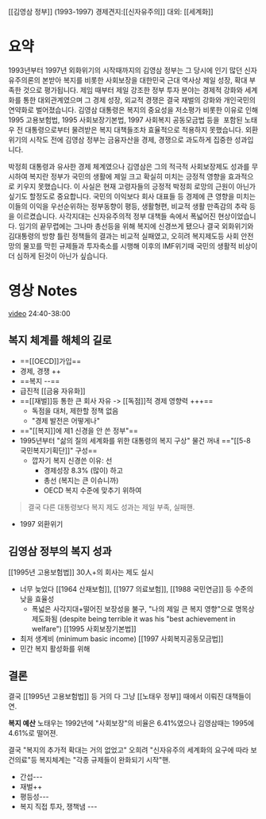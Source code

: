 [[김영삼 정부]] (1993-1997) 
경제견지:[[신자유주의]]
대외: [[세계화]] 

# 요약
1993년부터 1997년 외화위기의 시작때까지의 김영삼 정부는 그 당시에 인기 많던 신자유주의론의 본받아 복지를 비롯한 사회보장을 대한민국 근대 역사상 제일 성장, 확대 부족한 것으로 평가됩니다. 제임 때부터 제일 강조한 정부 투자 분야는 경제적 강화와 세계화를 통한 대외관계였으며 그 경제 성장, 외교적 경쟁은 결국 재벌의 강화와 개인국민의 연약화로 벌어졌습니다. 김영삼 대통령은 복지의 중요성을 저소평가 비롯한 이유로 인해 1995 고용보험법, 1995 사회보장기본법, 1997 사회복지 공동모금법 등을  포함된 노태우 전 대통령으로부터 물려받은 복지 대책들조차 효율적으로 적용하지 못했습니다. 외환위기의 시작도 전에 김영삼 정부는 금융자산을 경제, 경쟁으로 과도하게 집중한 성과입니다. 

박정희 대통령과 유사한 경제 체계였으나 김영삼은 그의 적극적 사회보장제도 성과를 무시하여 복지란 정부가 국민의 생활에 제일 크고 확실히 미치는 긍정적 영향을 효과적으로 키우지 못했습니다. 이 사실은 현재 고령자들의 긍정적 박정희 로망의 근원이 아닌가 싶기도 할정도로 중요합니다. 국민의 이익보다 회사 대표들 등 경제에 큰 영향을 미치는 이들의 이익을 우선순위하는 정부동향이 평등, 생활형편, 비교적 생활 만족감의 추락 등을 이르켰습니다. 사각지대는 신자유주의적 정부 대책들 속에서 폭넓어진 현상이었습니다. 임기의 끝무렵에는 그나마 총선등을 위해 복지에 신경쓰게 됐으나 결국 외화위기와 김대통령의 방향 틀린 정책들의 결과는 비교적 실패였고, 오히려 복지제도등 사회 안전망의 물꼬를 막힌 규제들과 투자축소를 시행해 이후의 IMF위기때 국민의 생활적 비상이 더 심하게 된것이 아닌가 싶습니다.

# 영상 Notes
[video](https://youtu.be/6YIz8eb2YtA?t=1480)
24:40-38:00

## 복지 체계를 해체의 길로

- ==[[OECD]]가입==
- 경제, 경쟁 ++
- ==복지 --==
- 급진적 [[금융 자유화]] 
- ==[[재벌]]등 통한 큰 회사 자유 -> [[독점]]적 경제 영향력 +++==
	- 독점을 대처, 제한할 정책 없음
	- "경제 발전은 어떻게나"
- =="[[복지]]에 제1 신경을 안 쓴 정부"==
- 1995년부터 "삶의 질의 세계화를 위한 대통령의 복지 구상" 물건 꺼내 =="[[5-8 국민복지기획단]]" 구성== 
	- 깝자기 복지 신경쓴 이유: 선
		- 경제성장 8.3% (많이) 하고
		- 총선 (복지는 큰 이슈니까)
		- OECD 복지 수준에 맞추기 위하여
>결국 다른 대통령보다 복지 제도 성과는 제일 부족,
   실패핸.
- 1997 외환위기

## 김영삼 정부의 복지 성과
[[1995년 고용보험법]] 30人+의 회사는 제도 실시
- 너무 늦었다
[[1964 산재보험]], [[1977 의료보험]], [[1988 국민연금]] 등 수준의 낮을 효율성
	- 폭넓은 사각지대+떨어진 보장성을 불구, "나의 제일 큰 복지 영향"으로 명목상 제도화됨 (despite being terrible it was his "best achievement in welfare")
[[1995 사회보장기본법]]
- 최저 생계비 (minimum basic income)
[[1997 사회복지공동모금법]] 
- 민간 복지 활성화를 위해

## 결론 
결국 [[1995년 고용보험법]] 등 거의 다 그냥 [[노태우 정부]] 때에서 이뤄진 대책들이연.

**복지 예산**
노태우는 1992년에 "사회보장"의 비율은 6.41%였으나 
김영삼때는 1995에 4.61%로 떨어젼.

결국 "복지의 추가적 확대는 거의 없었고"
오희려 "신자유주의 세계화의 요구에 따라 보건의료"등 복지체계는 "각종 규제들이 완화되기 시작"핸.
- 간섭---
- 재벌++
- 평등성---
- 복지 직접 투자, 쟁책냄 ---
